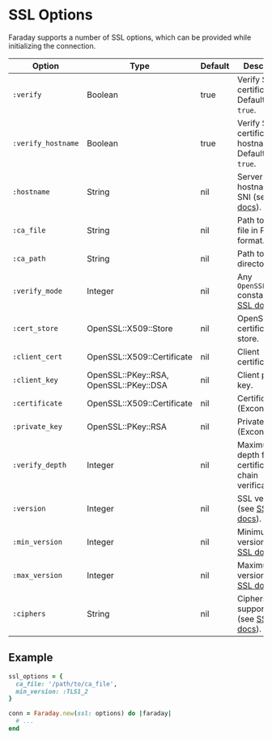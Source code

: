 # SSL Options

Faraday supports a number of SSL options, which can be provided while initializing the connection.

| Option             | Type                                   | Default | Description                                                                                                                        |
|--------------------|----------------------------------------|---------|------------------------------------------------------------------------------------------------------------------------------------|
| `:verify`          | Boolean                                | true    | Verify SSL certificate. Defaults to `true`.                                                                                        |
| `:verify_hostname` | Boolean                                | true    | Verify SSL certificate hostname. Defaults to `true`.                                                                               |
| `:hostname`        | String                                 | nil     | Server hostname for SNI (see [SSL docs](https://ruby-doc.org/3.2.2/exts/openssl/OpenSSL/SSL/SSLSocket.html#method-i-hostname-3D)). |
| `:ca_file`         | String                                 | nil     | Path to a CA file in PEM format.                                                                                                   |
| `:ca_path`         | String                                 | nil     | Path to a CA directory.                                                                                                            |
| `:verify_mode`     | Integer                                | nil     | Any `OpenSSL::SSL::` constant (see [SSL docs](https://ruby-doc.org/3.2.2/exts/openssl/OpenSSL/SSL.html)).                          |
| `:cert_store`      | OpenSSL::X509::Store                   | nil     | OpenSSL certificate store.                                                                                                         |
| `:client_cert`     | OpenSSL::X509::Certificate             | nil     | Client certificate.                                                                                                                |
| `:client_key`      | OpenSSL::PKey::RSA, OpenSSL::PKey::DSA | nil     | Client private key.                                                                                                                |
| `:certificate`     | OpenSSL::X509::Certificate             | nil     | Certificate (Excon only).                                                                                                          |
| `:private_key`     | OpenSSL::PKey::RSA                     | nil     | Private key (Excon only).                                                                                                          |
| `:verify_depth`    | Integer                                | nil     | Maximum depth for the certificate chain verification.                                                                              |
| `:version`         | Integer                                | nil     | SSL version (see [SSL docs](https://ruby-doc.org/3.2.2/exts/openssl/OpenSSL/SSL/SSLContext.html#method-i-ssl_version-3D)).         |
| `:min_version`     | Integer                                | nil     | Minimum SSL version (see [SSL docs](https://ruby-doc.org/3.2.2/exts/openssl/OpenSSL/SSL/SSLContext.html#method-i-min_version-3D)). |
| `:max_version`     | Integer                                | nil     | Maximum SSL version (see [SSL docs](https://ruby-doc.org/3.2.2/exts/openssl/OpenSSL/SSL/SSLContext.html#method-i-max_version-3D)). |
| `:ciphers`         | String                                 | nil     | Ciphers supported (see [SSL docs](https://ruby-doc.org/3.2.2/exts/openssl/OpenSSL/SSL/SSLContext.html#method-i-ciphers-3D)).       |

## Example

```ruby
ssl_options = {
  ca_file: '/path/to/ca_file',
  min_version: :TLS1_2
}

conn = Faraday.new(ssl: options) do |faraday|
  # ...
end
```
